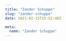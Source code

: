 ```yaml
---
title: "Zander Schuppe"
slug: "zander-schuppe"
date: 2021-02-15T15:52:48Z

meta:
  name: "Zander Schuppe"
---
```


